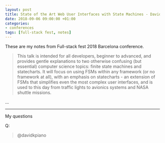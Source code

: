 ```yaml
---
layout: post
title: State of the Art Web User Interfaces with State Machines - David Khourshid - Full-stack Fest 2018
date: 2018-09-06 09:00:00 +01:00
categories:
- conferences
tags: [full-stack fest, notes]
---
```


These are my notes from Full-stack fest 2018 Barcelona conference.

> This talk is intended for all developers, beginner to advanced, and provides gentle explanations to two otherwise confusing (but essential) computer science topics: finite state machines and statecharts. It will focus on using FSMs within any framework (or no framework at all), with an emphasis on statecharts - an extension of FSMs that simplifies even the most complex user interfaces, and is used to this day from traffic lights to avionics systems and NASA shuttle missions.

...


---

My questions

Q: 

> @davidkpiano